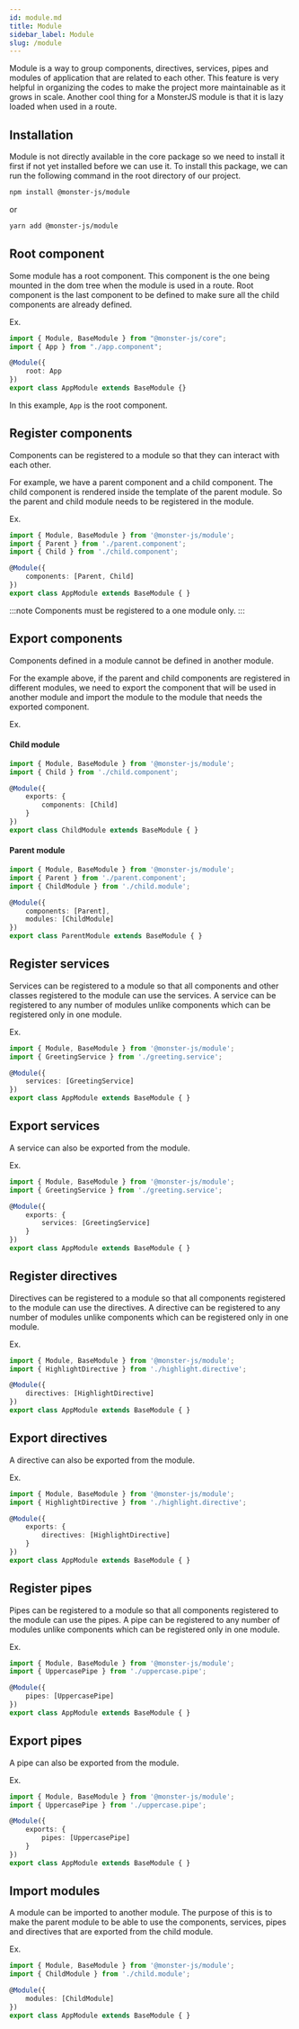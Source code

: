 ```yaml
---
id: module.md
title: Module
sidebar_label: Module
slug: /module
---
```


Module is a way to group components, directives, services, pipes and modules of application that are related to each other.
This feature is very helpful in organizing the codes to make the project more maintainable as it grows in scale.
Another cool thing for a MonsterJS module is that it is lazy loaded when used in a route.

## Installation

Module is not directly available in the core package so we need to install it first if not yet installed before we can use it.
To install this package, we can run the following command in the root directory of our project.

```bash
npm install @monster-js/module
```
or
```bash
yarn add @monster-js/module
```

## Root component

Some module has a root component.
This component is the one being mounted in the dom tree when the module is used in a route.
Root component is the last component to be defined to make sure all the child components are already defined.

Ex.

```typescript
import { Module, BaseModule } from "@monster-js/core";
import { App } from "./app.component";

@Module({
    root: App
})
export class AppModule extends BaseModule {}
```

In this example, `App` is the root component.

## Register components

Components can be registered to a module so that they can interact with each other.

For example, we have a parent component and a child component.
The child component is rendered inside the template of the parent module.
So the parent and child module needs to be registered in the module.

Ex.

```typescript
import { Module, BaseModule } from '@monster-js/module';
import { Parent } from './parent.component';
import { Child } from './child.component';

@Module({
    components: [Parent, Child]
})
export class AppModule extends BaseModule { }
```

:::note
Components must be registered to a one module only.
:::

## Export components

Components defined in a module cannot be defined in another module.

For the example above,
if the parent and child components are registered in different modules,
we need to export the component that will be used in another module and import the module to the module that needs the exported component.

Ex.
#### Child module
```typescript
import { Module, BaseModule } from '@monster-js/module';
import { Child } from './child.component';

@Module({
    exports: {
        components: [Child]
    }
})
export class ChildModule extends BaseModule { }
```

#### Parent module
```typescript
import { Module, BaseModule } from '@monster-js/module';
import { Parent } from './parent.component';
import { ChildModule } from './child.module';

@Module({
    components: [Parent],
    modules: [ChildModule]
})
export class ParentModule extends BaseModule { }
```

## Register services

Services can be registered to a module so that all components and other classes registered to the module can use the services.
A service can be registered to any number of modules unlike components which can be registered only in one module.

Ex.

```typescript
import { Module, BaseModule } from '@monster-js/module';
import { GreetingService } from './greeting.service';

@Module({
    services: [GreetingService]
})
export class AppModule extends BaseModule { }
```

## Export services

A service can also be exported from the module.

Ex.

```typescript
import { Module, BaseModule } from '@monster-js/module';
import { GreetingService } from './greeting.service';

@Module({
    exports: {
        services: [GreetingService]
    }
})
export class AppModule extends BaseModule { }
```

## Register directives

Directives can be registered to a module so that all components registered to the module can use the directives.
A directive can be registered to any number of modules unlike components which can be registered only in one module.

Ex.

```typescript
import { Module, BaseModule } from '@monster-js/module';
import { HighlightDirective } from './highlight.directive';

@Module({
    directives: [HighlightDirective]
})
export class AppModule extends BaseModule { }
```

## Export directives

A directive can also be exported from the module.

Ex.

```typescript
import { Module, BaseModule } from '@monster-js/module';
import { HighlightDirective } from './highlight.directive';

@Module({
    exports: {
        directives: [HighlightDirective]
    }
})
export class AppModule extends BaseModule { }
```

## Register pipes

Pipes can be registered to a module so that all components registered to the module can use the pipes.
A pipe can be registered to any number of modules unlike components which can be registered only in one module.

Ex.

```typescript
import { Module, BaseModule } from '@monster-js/module';
import { UppercasePipe } from './uppercase.pipe';

@Module({
    pipes: [UppercasePipe]
})
export class AppModule extends BaseModule { }
```

## Export pipes

A pipe can also be exported from the module.

Ex.

```typescript
import { Module, BaseModule } from '@monster-js/module';
import { UppercasePipe } from './uppercase.pipe';

@Module({
    exports: {
        pipes: [UppercasePipe]
    }
})
export class AppModule extends BaseModule { }
```

## Import modules

A module can be imported to another module.
The purpose of this is to make the parent module to be able to use the components, services, pipes and directives that are exported from the child module.

Ex.

```typescript
import { Module, BaseModule } from '@monster-js/module';
import { ChildModule } from './child.module';

@Module({
    modules: [ChildModule]
})
export class AppModule extends BaseModule { }
```
